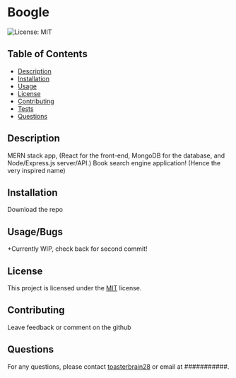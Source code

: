 # Boogle 

![License: MIT](https://img.shields.io/badge/License-MIT-yellow.svg)

## Table of Contents
+ [Description](#Description)
+ [Installation](#Installation)
+ [Usage](#Usage)
+ [License](#License)
+ [Contributing](#Contributing)
+ [Tests](#Tests)
+ [Questions](#Questions)


## Description
MERN stack app, (React for the front-end, MongoDB for the database, and Node/Express.js server/API.)
Book search engine application! (Hence the very inspired name)

## Installation
Download the repo

## Usage/Bugs
+Currently WIP, check back for second commit!


## License
This project is licensed under the [MIT](https://opensource.org/licenses/MIT) license.

## Contributing
Leave feedback or comment on the github

## Questions
For any questions, please contact [toasterbrain28](https://github.com/toasterbrain28) or email at ###########.
